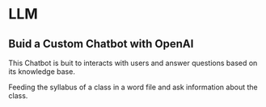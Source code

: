 # LLM



## Buid a Custom Chatbot with OpenAI 

This Chatbot is buit to interacts with users and answer questions based on its knowledge base.

Feeding the syllabus of a class in a word file and ask information about the class.
